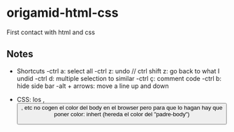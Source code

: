 # origamid-html-css

First contact with html and css

## Notes

- Shortcuts
  -ctrl a: select all
  -ctrl z: undo // ctrl shift z: go back to what I undid
  -ctrl d: multiple selection to similar
  -ctrl ç: comment code
  -ctrl b: hide side bar
  -alt + arrows: move a line up and down

- CSS: los <a>, <button>, etc no cogen el color del body en el browser pero para que lo hagan hay que poner color: inhert (hereda el color del "padre-body")
